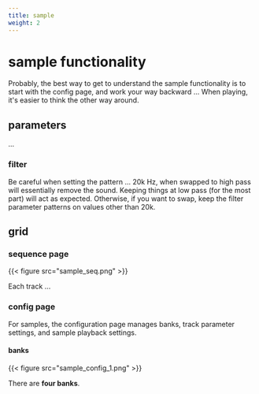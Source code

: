 ```yaml
---
title: sample
weight: 2
---
```


# sample functionality

Probably, the best way to get to understand the sample functionality is to start with the config page, and work your way backward ... When playing, it's easier to think the other way around.

## parameters

...

### filter

Be careful when setting the pattern ... 20k Hz, when swapped to high pass will essentially remove the sound. Keeping things at low pass (for the most part) will act as expected. Otherwise, if you want to swap, keep the filter parameter patterns on values other than 20k.

## grid

### sequence page

{{< figure src="sample_seq.png" >}}

Each track ...

### config page

For samples, the configuration page manages banks, track parameter settings, and sample playback settings.

#### banks

{{< figure src="sample_config_1.png" >}}

There are **four banks**. 


